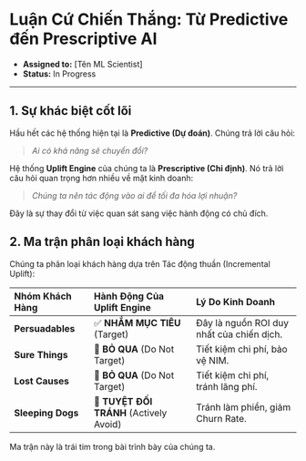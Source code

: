 # Luận Cứ Chiến Thắng: Từ Predictive đến Prescriptive AI

* **Assigned to:** [Tên ML Scientist]
* **Status:** In Progress

---

## 1. Sự khác biệt cốt lõi

Hầu hết các hệ thống hiện tại là **Predictive (Dự đoán)**. Chúng trả lời câu hỏi:
> *Ai có khả năng sẽ chuyển đổi?*

Hệ thống **Uplift Engine** của chúng ta là **Prescriptive (Chỉ định)**. Nó trả lời câu hỏi quan trọng hơn nhiều về mặt kinh doanh:
> *Chúng ta nên tác động vào ai để tối đa hóa lợi nhuận?*

Đây là sự thay đổi từ việc quan sát sang việc hành động có chủ đích.

## 2. Ma trận phân loại khách hàng

Chúng ta phân loại khách hàng dựa trên Tác động thuần (Incremental Uplift):

| Nhóm Khách Hàng         | Hành Động Của Uplift Engine                        | Lý Do Kinh Doanh                          |
| :---------------------- | :------------------------------------------------- | :---------------------------------------- |
| **Persuadables** | ✅ **NHẮM MỤC TIÊU** (Target)                      | Đây là nguồn ROI duy nhất của chiến dịch. |
| **Sure Things** | 🚫 **BỎ QUA** (Do Not Target)                      | Tiết kiệm chi phí, bảo vệ NIM.            |
| **Lost Causes** | 🚫 **BỎ QUA** (Do Not Target)                      | Tiết kiệm chi phí, tránh lãng phí.         |
| **Sleeping Dogs** | 🚫 **TUYỆT ĐỐI TRÁNH** (Actively Avoid) | Tránh làm phiền, giảm Churn Rate.     |

Ma trận này là trái tim trong bài trình bày của chúng ta.